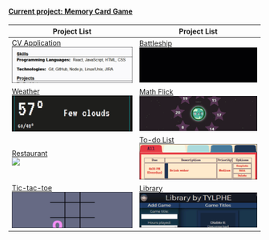 #### [Current project: Memory Card Game](https://github.com/TYLPHE/memory-card-game)
| Project List | Project List |
| --- | --- |
| [CV Application](https://github.com/TYLPHE/cv-application)  <br> [![](https://github.com/TYLPHE/TYLPHE/blob/main/readmeAssets/preview-cv-application.gif)](https://github.com/TYLPHE/cv-application)  | [Battleship](https://github.com/TYLPHE/battleship)   <br> [![](https://github.com/TYLPHE/TYLPHE/blob/main/readmeAssets/preview-battleship.gif)](https://github.com/TYLPHE/battleship)         | 
| [Weather](https://github.com/TYLPHE/weather)                <br> [![](https://github.com/TYLPHE/TYLPHE/blob/main/readmeAssets/preview-weather.gif)](https://github.com/TYLPHE/weather)                | [Math Flick](https://xzhong.itch.io/math-flick)      <br> [![](https://github.com/TYLPHE/TYLPHE/blob/main/readmeAssets/preview-math-flick.gif)](https://xzhong.itch.io/math-flick)            |
| [Restaurant](https://github.com/TYLPHE/restaurant)          <br> [![](https://github.com/TYLPHE/TYLPHE/blob/main/readmeAssets/preview-restaurant.gif)](https://github.com/TYLPHE/restaurant)          | [To-do List](https://github.com/TYLPHE/to-do-list)      <br> [![](https://github.com/TYLPHE/TYLPHE/blob/main/readmeAssets/preview-to-do-list.gif)](https://github.com/TYLPHE/to-do-list)      | 
| [Tic-tac-toe](https://github.com/TYLPHE/tic-tac-toe)        <br> [![](https://github.com/TYLPHE/TYLPHE/blob/main/readmeAssets/preview-tic-tac-toe.gif)](https://github.com/TYLPHE/tic-tac-toe)        | [Library](https://github.com/TYLPHE/library-assignment) <br> [![](https://github.com/TYLPHE/TYLPHE/blob/main/readmeAssets/preview-library.gif)](https://github.com/TYLPHE/library-assignment) | 
